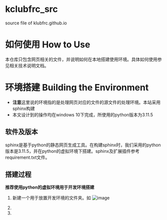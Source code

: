 # kclubfrc_src
source file of klubfrc.github.io
# 如何使用 How to Use
本仓库只包含网页相关的文件，并说明如何在本地搭建使用环境。具体如何使用参见相关技术说明文档。
# 环境搭建 Building the Environment
* **注意**这里说的环境指的是处理网页对应的文件的源文件的处理环境。本站采用sphinx构建
* 本文设计到的操作均在windows 10下完成，所使用的python版本为3.11.5
## 软件及版本
sphinx是基于python的静态网页生成工具。在构建sphinx时，我们采用的python版本是3.11.5，并在python的虚拟环境下搭建。sphinx及扩展插件参考requirement.txt文件。
## 搭建过程
**推荐使用python的虚拟环境用于开发环境搭建**
1. 新建一个用于放置开发环境的文件夹。如
![image](https://github.com/kclubfrc/kclubfrc_src/assets/158794672/4748c914-3448-4071-b65c-6ef8a480f018)

3. 
4. 
